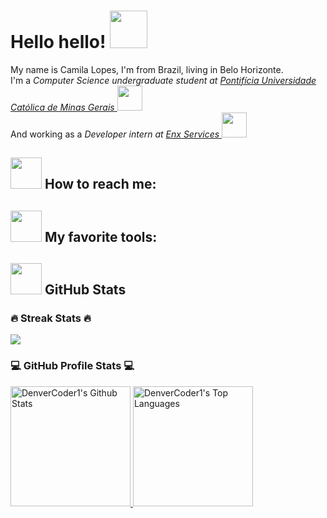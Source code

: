 <h1> Hello hello! <img src="https://media.giphy.com/media/v1.Y2lkPTc5MGI3NjExanQ3a2tvcWJoeDVjdnBqNDg5ejJrNnBoZjVkdXA5YTFwbW44Z294ZyZlcD12MV9zdGlja2Vyc19zZWFyY2gmY3Q9cw/kH21cnlNQ9NeLTpEih/giphy.gif" width="60"> </h1>

<p>
  My name is Camila Lopes, I'm from Brazil, living in Belo Horizonte.
  </br>
  I'm a 
  <em>Computer Science undergraduate student at <a href="https://www.pucminas.br">Pontifícia Universidade Católica de Minas Gerais </a><img src="https://media.giphy.com/media/qCO12lyzGeOBWaEfRq/giphy.gif?cid=790b7611a1lh98agn8vmlmyjgaxrrs4o8cgsirnyr7cogirw&ep=v1_stickers_search&rid=giphy.gif&ct=s" width="40"> </em>
  </br>
  And working as a
  <em>Developer intern at <a href="https://enx.net.br/">Enx Services </a><img src="https://media.giphy.com/media/3R8YiR6xPg6MMVDt0h/giphy.gif?cid=790b7611glu9rgf0xv45j3t4me3qk6qn6mjep4w5498d6pt3&ep=v1_stickers_search&rid=giphy.gif&ct=s" width="40"> </em>
   
</p>

<h2> <img src="https://media.giphy.com/media/v1.Y2lkPTc5MGI3NjExZ3V4M2t0ODRiMjlqMmxsdHQzOXdjcWQ1NG0xOHJqZGRraGlheWI2ZiZlcD12MV9zdGlja2Vyc19zZWFyY2gmY3Q9cw/HeSfycr1Z0tmuHDGho/giphy.gif" width="50"> How to reach me: </h2>

<h2> <img src="https://media.giphy.com/media/Sh1iCtJZEdx4PFYy4q/giphy.gif" width="50"> My favorite tools: </h2>

<h2> <img src="https://media.giphy.com/media/9f8mk4P3X2Nvch1z2o/giphy.gif?cid=790b7611ec8dd1p1mvznz2dot07kqrggczovxbbuuxacymh6&ep=v1_stickers_search&rid=giphy.gif&ct=s" width="50"> GitHub Stats </h2>

<h3>🔥 Streak Stats 🔥</h3>
<p>
  <a href="https://github.com/camilamlopes">
    <!-- Use https://streak-stats.demolab.com or self-host with your own Vercel app - visit https://git.io/streak-stats for instructions -->
    <img align="center" src="https://github-readme-streak-stats.herokuapp.com/?user=camilamlopes&theme=dracula&hide_border=true" />
  </a>
</p>

<h3>💻 GitHub Profile Stats 💻</h3>

<a href="https://github.com/camilamlopes">
  <img alt="DenverCoder1's Github Stats" src="https://denvercoder1-github-readme-stats.vercel.app/api/?username=camilamlopes&show_icons=true&include_all_commits=true&count_private=true&theme=dracula&hide_border=true&bg_color=1F222E&title_color=F85D7F&icon_color=F8D866" height="192px"/>
</a>
<a href="https://github.com/camilamlopes">
  <img alt="DenverCoder1's Top Languages" src="https://denvercoder1-github-readme-stats.vercel.app/api/top-langs/?username=camilamlopes&langs_count=8&layout=compact&theme=dracula&hide_border=true&bg_color=1F222E&title_color=F85D7F&icon_color=F8D866&hide=Jupyter%20Notebook,Roff" height="192px"/>
</a>
<br/>
